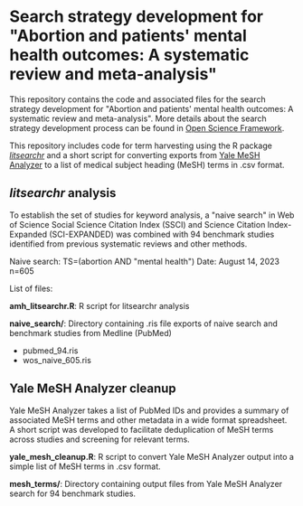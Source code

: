 # Search strategy development for "Abortion and patients' mental health outcomes: A systematic review and meta-analysis"

This repository contains the code and associated files for the search strategy development for "Abortion and patients' mental health outcomes: A systematic review and meta-analysis". More details about the search strategy development process can be found in [Open Science Framework](https://osf.io/v8t92/). 

This repository includes code for term harvesting using the R package [*litsearchr*](https://elizagrames.github.io/litsearchr/) and a short script for converting exports from [Yale MeSH Analyzer](https://mesh.med.yale.edu/) to a list of medical subject heading (MeSH) terms in .csv format.

## *litsearchr* analysis
To establish the set of studies for keyword analysis, a "naive search" in Web of Science Social Science Citation Index (SSCI) and Science Citation Index-Expanded (SCI-EXPANDED) was combined with 94 benchmark studies identified from previous systematic reviews and other methods. 

Naive search:
TS=(abortion AND "mental health")
Date: August 14, 2023
n=605

List of files:

**amh_litsearchr.R**: R script for litsearchr analysis

**naive_search/**: Directory containing .ris file exports of naive search and benchmark studies from Medline (PubMed)
* pubmed_94.ris
* wos_naive_605.ris

## Yale MeSH Analyzer cleanup
Yale MeSH Analyzer takes a list of PubMed IDs and provides a summary of associated MeSH terms and other metadata in a wide format spreadsheet. A short script was developed to facilitate deduplication of MeSH terms across studies and screening for relevant terms.

**yale_mesh_cleanup.R**:
R script to convert Yale MeSH Analyzer output into a simple list of MeSH terms in .csv format.

**mesh_terms/**: Directory containing output files from Yale MeSH Analyzer search for 94 benchmark studies.


